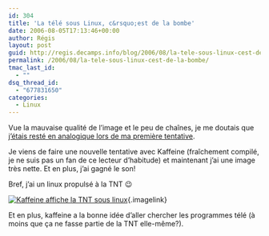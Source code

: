 ```yaml
---
id: 304
title: 'La télé sous Linux, c&rsquo;est de la bombe'
date: 2006-08-05T17:13:46+00:00
author: Régis
layout: post
guid: http://regis.decamps.info/blog/2006/08/la-tele-sous-linux-cest-de-la-bombe/
permalink: /2006/08/la-tele-sous-linux-cest-de-la-bombe/
tmac_last_id:
  - ""
dsq_thread_id:
  - "677831650"
categories:
  - Linux
---
```

Vue la mauvaise qualité de l&rsquo;image et le peu de chaînes, je me doutais que [j&rsquo;étais resté en analogique lors de ma première tentative](http://regis.decamps.info/blog/2006/08/la-tele-sous-linux-premiers-pas/).

Je viens de faire une nouvelle tentative avec Kaffeine (fraîchement compilé, je ne suis pas un fan de ce lecteur d&rsquo;habitude) et maintenant j&rsquo;ai une image très nette. Et en plus, j&rsquo;ai gagné le son!

Bref, j&rsquo;ai un linux propulsé à la TNT 😉
  
[<img id="image305" src="http://regis.decamps.info/blog/wp-content/uploads/2006/08/capture7.thumbnail.png" alt="Kaffeine affiche la TNT sous linux" />](http://regis.decamps.info/blog/wp-content/uploads/2006/08/capture7.png "Kaffeine affiche la TNT sous linux"){.imagelink}

Et en plus, kaffeine a la bonne idée d&rsquo;aller chercher les programmes télé (à moins que ça ne fasse partie de la TNT elle-même?).